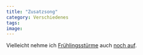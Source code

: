 ```yaml
---
title: "Zusatzsong"
category: Verschiedenes
tags: 
image: 
---
```


Vielleicht nehme ich [Frühlingsstürme](http://www.misantropolis.de/2006/05/tag-der-wahrheit/) auch [noch auf](http://www.misantropolis.de/2006/08/songs-eines-handlungsreisenden).